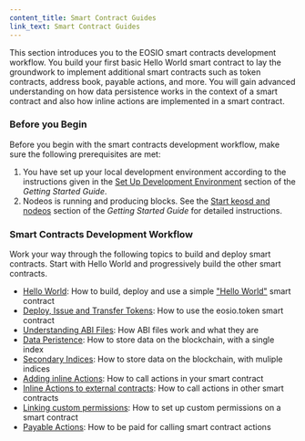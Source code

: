 ```yaml
---
content_title: Smart Contract Guides
link_text: Smart Contract Guides
---
```


This section introduces you to the EOSIO smart contracts development workflow. You build your first basic Hello World smart contract to lay the groundwork to implement additional smart contracts such as token contracts, address book, payable actions, and more. You will gain advanced understanding on how data persistence works in the context of a smart contract and also how inline actions are implemented in a smart contract. 

### Before you Begin
Before you begin with the smart contracts development workflow, make sure the following prerequisites	are met:


1. You have set up your local development environment according to the instructions given in the [Set Up Development Environment](../30_getting-started-guide/20_local-development-environment) section of the _Getting Started Guide_.
2. Nodeos is running and producing blocks. See the [Start keosd and nodeos](../30_getting-started-guide/20_local-development-environment/40_start-nodeos-keosd.md) section of the _Getting Started Guide_ for detailed instructions. 

### Smart Contracts Development Workflow

Work your way through the following topics to build and deploy smart contracts. Start with Hello World and progressively build the other smart contracts. 

* [Hello World](10_hello-world.md): How to build, deploy and use a simple ["Hello World"](10_hello-world.md) smart contract
* [Deploy, Issue and Transfer Tokens](20_deploy-issue-and-transfer-tokens.md): How to use the eosio.token smart contract
* [Understanding ABI Files](30_understanding-ABI-files.md): How ABI files work and what they are 
* [Data Peristence](40_data-persistence.md): How to store data on the blockchain, with a single index
* [Secondary Indices](50_secondary-indices.md): How to store data on the blockchain, with muliple indices
* [Adding inline Actions](60_adding-inline-actions.md): How to call actions in your smart contract
* [Inline Actions to external contracts](70_inline-action-to-external-contract.md): How to call actions in other smart contracts
* [Linking custom permissions](80_linking-custom-permission.md): How to set up custom permissions on a smart contract
* [Payable Actions](90_payable-actions.md): How to be paid for calling smart contract actions
